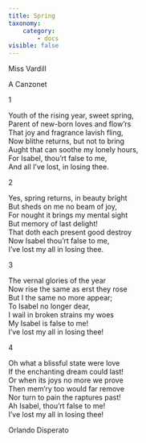 ```yaml
---
title: Spring
taxonomy:
    category:
        - docs
visible: false
---
```


<div class="author">Miss Vardill</div>

<span class="title">A Canzonet</span>

1

Youth of the rising year, sweet spring,  
Parent of new-born loves and flow’rs  
That joy and fragrance lavish fling,  
Now blithe returns, but not to bring  
Aught that can soothe my lonely hours,  
For Isabel, thou’rt false to me,  
And all I’ve lost, in losing thee.

2

Yes, spring returns, in beauty bright  
But sheds on me no beam of joy,  
For nought it brings my mental sight  
But memory of last delight!  
That doth each present good destroy  
Now Isabel thou’rt false to me,  
I’ve lost my all in losing thee.

3

The vernal glories of the year  
Now rise the same as erst they rose  
But I the same no more appear;  
To Isabel no longer dear,  
I wail in broken strains my woes  
My Isabel is false to me!  
I’ve lost my all in losing thee!

4

Oh what a blissful state were love  
If the enchanting dream could last!  
Or when its joys no more we prove  
Then mem’ry too would far remove  
Nor turn to pain the raptures past!  
Ah Isabel, thou’rt false to me!  
I’ve lost my all in losing thee!

Orlando Disperato